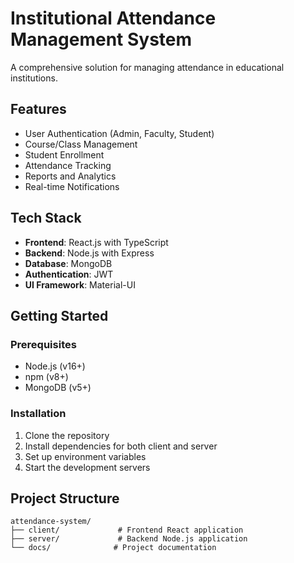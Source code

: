 # Institutional Attendance Management System

A comprehensive solution for managing attendance in educational institutions.

## Features

- User Authentication (Admin, Faculty, Student)
- Course/Class Management
- Student Enrollment
- Attendance Tracking
- Reports and Analytics
- Real-time Notifications

## Tech Stack

- **Frontend**: React.js with TypeScript
- **Backend**: Node.js with Express
- **Database**: MongoDB
- **Authentication**: JWT
- **UI Framework**: Material-UI

## Getting Started

### Prerequisites

- Node.js (v16+)
- npm (v8+)
- MongoDB (v5+)

### Installation

1. Clone the repository
2. Install dependencies for both client and server
3. Set up environment variables
4. Start the development servers

## Project Structure

```
attendance-system/
├── client/             # Frontend React application
├── server/             # Backend Node.js application
└── docs/              # Project documentation
```
